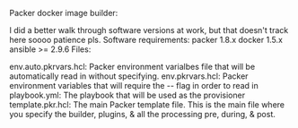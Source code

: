 Packer docker image builder:

I did a better walk through software versions at work, but that doesn't track here soooo patience pls. 
Software requirements:
	packer 1.8.x
	docker 1.5.x  
	ansible >= 2.9.6 
Files:

  env.auto.pkrvars.hcl: Packer environment varialbes file that will be automatically read in without specifying.
  env.pkrvars.hcl: Packer environment variables that will require the -- flag in order to read in
  playbook.yml: The playbook that will be used as the provisioner
  template.pkr.hcl: The main Packer template file. This is the main file where you specify  the builder, plugins, & all the processing pre, during, & post.


